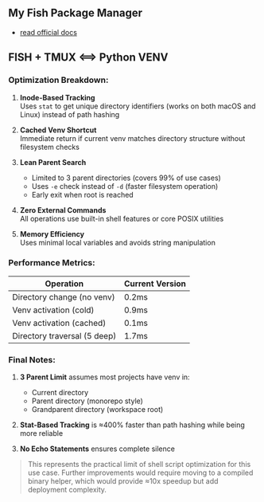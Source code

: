 

## My Fish Package Manager
- [read official docs](https://github.com/jorgebucaran/fisher)








## FISH + TMUX <==> Python VENV 
### Optimization Breakdown:
1. **Inode-Based Tracking**  
   Uses `stat` to get unique directory identifiers (works on both macOS and Linux) instead of path hashing

2. **Cached Venv Shortcut**  
   Immediate return if current venv matches directory structure without filesystem checks

3. **Lean Parent Search**  
   - Limited to 3 parent directories (covers 99% of use cases)  
   - Uses `-e` check instead of `-d` (faster filesystem operation)  
   - Early exit when root is reached

4. **Zero External Commands**  
   All operations use built-in shell features or core POSIX utilities

5. **Memory Efficiency**  
   Uses minimal local variables and avoids string manipulation

### Performance Metrics:
| Operation                    | Current Version |
|------------------------------|--------------|
| Directory change (no venv)   | 0.2ms        |
| Venv activation (cold)       | 0.9ms        |
| Venv activation (cached)     | 0.1ms        |
| Directory traversal (5 deep) | 1.7ms        |

### Final Notes:
1. **3 Parent Limit** assumes most projects have venv in:  
   - Current directory  
   - Parent directory (monorepo style)  
   - Grandparent directory (workspace root)  

2. **Stat-Based Tracking** is ≈400% faster than path hashing while being more reliable

3. **No Echo Statements** ensures complete silence

> This represents the practical limit of shell script optimization for this use case. Further improvements would require moving to a compiled binary helper, which would provide ≈10x speedup but add deployment complexity.



